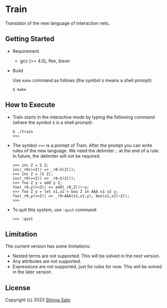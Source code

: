 # Train

Translator of the new language of interaction nets.



## Getting Started

* Requirement 
  - gcc (>= 4.0), flex, bison

* Build 
  
  Use `make` command as follows (the symbol `$` means a shell prompt):
  
  ```
  $ make
  ```



## How to Execute

* Train starts in the interactive mode by typing the following command (where the symbol `$` is a shell prompt):
	
	```
	$ ./train
	>>> 
	```


* The symbol `>>>` is a prompt of Train. After the prompt you can write rules of the new language. We need the delimiter `;` at the end of a rule. In future, the delimiter will not be required.

  ```
  >>> inc Z = S Z;
  inc(_r0)><Z() => _r0~S(Z());
  >>> inc Z = (S Z);
  inc(_r0)><Z() => _r0~S(Z());
  >>> foo Z y = add y Z;
  foo(_r0,y)><Z() => add(_r0,Z())~y;
  >>> foo Z y = let x1,x2 = boo Z in AAA x1 x2 y;
  foo(_r0,y)><Z() => _r0~AAA(x1,x2,y), boo(x1,x2)~Z();
  >>> 		
  ```

* To quit this system, use `:quit` command:

  ```
  >>> :quit
  ```



## Limitation

The current version has some limitations:

- Nested terms are not supported. This will be solved in the next version.
- Any attributes are not supported.
- Expressions are not supported, just for rules for now. This will be solved in the later version.



## License

Copyright (c) 2023 [Shinya Sato](http://satolab.com/) 

